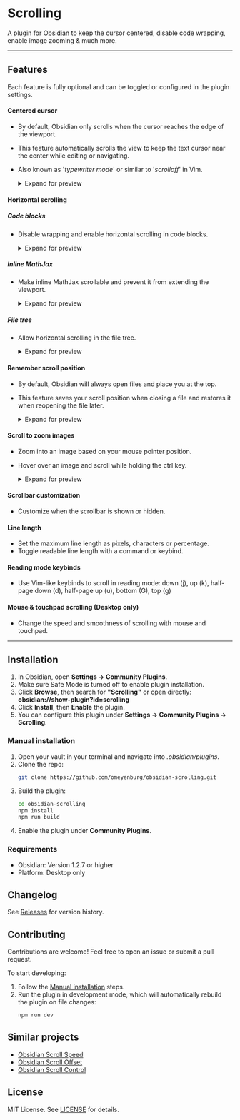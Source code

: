 # Scrolling

A plugin for [Obsidian](https://obsidian.md/) to keep the cursor centered, disable code wrapping, enable image zooming & much more.

---

## Features

Each feature is fully optional and can be toggled or configured in the plugin settings.

#### Centered cursor

- By default, Obsidian only scrolls when the cursor reaches the edge of the viewport.
- This feature automatically scrolls the view to keep the text cursor near the center while editing or navigating.
- Also known as '_typewriter mode_' or similar to '_scrolloff_' in Vim.
    <details>
        <summary>Expand for preview</summary>

	![Centered cursor preview](https://media.githubusercontent.com/media/omeyenburg/obsidian-scrolling/refs/heads/master/preview/followcursor.webp)
    </details>

#### Horizontal scrolling

##### Code blocks
- Disable wrapping and enable horizontal scrolling in code blocks.
    <details>
        <summary>Expand for preview</summary>

    ![Code blocks preview](https://media.githubusercontent.com/media/omeyenburg/obsidian-scrolling/refs/heads/master/preview/codeblock.webp)
    </details>

##### Inline MathJax
- Make inline MathJax scrollable and prevent it from extending the viewport.
    <details>
        <summary>Expand for preview</summary>

    ![MathJax preview](https://media.githubusercontent.com/media/omeyenburg/obsidian-scrolling/refs/heads/master/preview/mathjax.webp)
    </details>

##### File tree
- Allow horizontal scrolling in the file tree.
    <details>
        <summary>Expand for preview</summary>

    ![Filetree preview](https://media.githubusercontent.com/media/omeyenburg/obsidian-scrolling/refs/heads/master/preview/filetree.webp)
    </details>

#### Remember scroll position

- By default, Obsidian will always open files and place you at the top.
- This feature saves your scroll position when closing a file and restores it when reopening the file later.
    <details>
        <summary>Expand for preview</summary>

    ![Restore scroll preview](https://media.githubusercontent.com/media/omeyenburg/obsidian-scrolling/refs/heads/master/preview/restorescroll.webp)
    </details>

#### Scroll to zoom images

- Zoom into an image based on your mouse pointer position.
- Hover over an image and scroll while holding the ctrl key.
    <details>
        <summary>Expand for preview</summary>

    ![Image zoom preview](https://media.githubusercontent.com/media/omeyenburg/obsidian-scrolling/refs/heads/master/preview/imagezoom.webp)
    </details>

#### Scrollbar customization

- Customize when the scrollbar is shown or hidden.

#### Line length

- Set the maximum line length as pixels, characters or percentage.
- Toggle readable line length with a command or keybind.

#### Reading mode keybinds

- Use Vim-like keybinds to scroll in reading mode:
  down (j), up (k), half-page down (d), half-page up (u), bottom (G), top (g)

#### Mouse & touchpad scrolling (Desktop only)

- Change the speed and smoothness of scrolling with mouse and touchpad.

---

## Installation

1. In Obsidian, open **Settings → Community Plugins**.
2. Make sure Safe Mode is turned off to enable plugin installation.
3. Click **Browse**, then search for **"Scrolling"** or open directly:<br>**obsidian://show-plugin?id=scrolling**
4. Click **Install**, then **Enable** the plugin.
5. You can configure this plugin under **Settings → Community Plugins → Scrolling**.

### Manual installation

1. Open your vault in your terminal and navigate into *.obsidian/plugins*.
2. Clone the repo:
   ```sh
   git clone https://github.com/omeyenburg/obsidian-scrolling.git
   ```
3. Build the plugin:
   ```sh
   cd obsidian-scrolling
   npm install
   npm run build
   ```
4. Enable the plugin under **Community Plugins**.

### Requirements

- Obsidian: Version 1.2.7 or higher
- Platform: Desktop only

## Changelog

See [Releases](https://github.com/omeyenburg/obsidian-scrolling/releases) for version history.

## Contributing

Contributions are welcome! Feel free to open an issue or submit a pull request.

To start developing:
1. Follow the [Manual installation](#manual-installation) steps.
2. Run the plugin in development mode, which will automatically rebuild the plugin on file changes:
   ```sh
   npm run dev
   ```

## Similar projects

- [Obsidian Scroll Speed](https://github.com/flolu/obsidian-scroll-speed)
- [Obsidian Scroll Offset](https://github.com/lijyze/scroll-offset)
- [Obsidian Scroll Control](https://github.com/zxai-io/obsidian-scroll-control)

## License

MIT License. See [LICENSE](LICENSE) for details.
